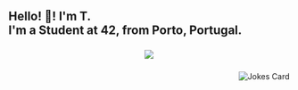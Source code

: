 <h2 align="left">Hello! 👋! I'm T.<br>I'm a Student at 42, from Porto, Portugal.</h2>

###

<div align="center">
  <img src="https://profile-counter.glitch.me/CreaTico6/count.svg?"  />
</div>

###

<div align="right">
  
![Jokes Card](https://readme-jokes.vercel.app/api)

</div>

###
